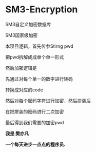 # SM3-Encryption
SM3自定义加密数据库

SM3国家级加密

本项目逻辑，首先传参Stirng pwd

把pwd拆解成成单个单一形式

然后加密逻辑是

先通过对每个单一的数字进行转码

转换成对应的code

然后对每个密码字符进行加密，然后拼装后

在把拼装的密码进行二次加密

最后得到我们需要的加密pwd

<b>我是 樊亦凡</b> 
  
<b>一个每天进步一点点的程序员.</b>


